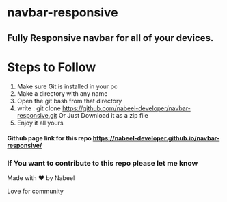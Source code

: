 # navbar-responsive

## Fully Responsive navbar for all of your devices.

# Steps to Follow

1. Make sure Git is installed in your pc
2. Make a directory with any name
3. Open the git bash from that directory
4. write : git clone https://github.com/nabeel-developer/navbar-responsive.git Or Just Download it as a zip file
5. Enjoy it all yours

#### Github page link for this repo https://nabeel-developer.github.io/navbar-responsive/

### If You want to contribute to this repo please let me know

Made with :heart: by Nabeel

Love for community
